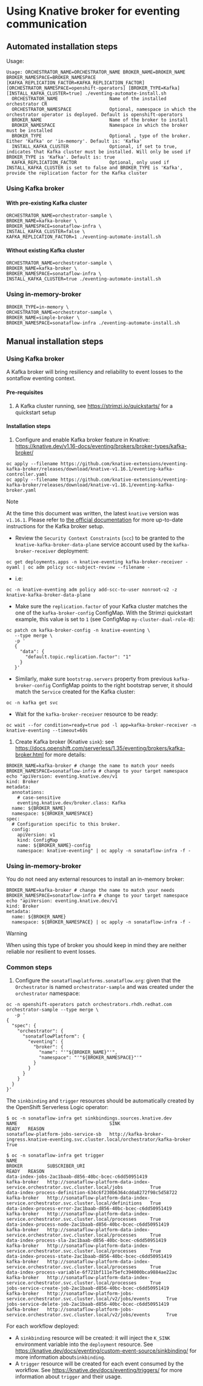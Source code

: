 # Using Knative broker for eventing communication

## Automated installation steps
Usage:
```
Usage: ORCHESTRATOR_NAME=ORCHESTRATOR_NAME BROKER_NAME=BROKER_NAME BROKER_NAMESPACE=BROKER_NAMESPACE [KAFKA_REPLICATION_FACTOR=KAFKA_REPLICATION_FACTOR] [ORCHESTRATOR_NAMESPACE=openshift-operators] [BROKER_TYPE=Kafka] [INSTALL_KAFKA_CLUSTER=true] ./eventing-automate-install.sh
  ORCHESTRATOR_NAME                   Name of the installed orchestrator CR
  ORCHESTRATOR_NAMESPACE              Optional, namespace in which the orchestrator operator is deployed. Default is openshift-operators
  BROKER_NAME                         Name of the broker to install
  BROKER_NAMESPACE                    Namespace in which the broker must be installed
  BROKER_TYPE                         Optional , type of the broker. Either 'Kafka' or 'in-memory'. Default is: 'Kafka'
  INSTALL_KAFKA_CLUSTER               Optional, if set to true, indicates that Kafka cluster must be installed. Will only be used if BROKER_TYPE is 'Kafka'. Default is: true
  KAFKA_REPLICATION_FACTOR            Optional, only used if INSTALL_KAFKA_CLUSTER is set to false and BROKER_TYPE is 'Kafka', provide the replication factor for the Kafka cluster
```
### Using Kafka broker
#### With pre-existing Kafka cluster
```console
ORCHESTRATOR_NAME=orchestrator-sample \
BROKER_NAME=kafka-broker \
BROKER_NAMESPACE=sonataflow-infra \
INSTALL_KAFKA_CLUSTER=false \
KAFKA_REPLICATION_FACTOR=1 ./eventing-automate-install.sh
```
#### Without existing Kafka cluster
```console
ORCHESTRATOR_NAME=orchestrator-sample \
BROKER_NAME=kafka-broker \
BROKER_NAMESPACE=sonataflow-infra \
INSTALL_KAFKA_CLUSTER=true ./eventing-automate-install.sh
```
### Using in-memory-broker
```console
BROKER_TYPE=in-memory \
ORCHESTRATOR_NAME=orchestrator-sample \
BROKER_NAME=simple-broker \
BROKER_NAMESPACE=sonataflow-infra ./eventing-automate-install.sh
```

## Manual installation steps

### Using Kafka broker
A Kafka broker will bring resiliency and reliability to event losses to the sontaflow eventing context.

#### Pre-requisites

1. A Kafka cluster running, see https://strimzi.io/quickstarts/ for a quickstart setup

#### Installation steps
1. Configure and enable Kafka broker feature in Knative: https://knative.dev/v1.16-docs/eventing/brokers/broker-types/kafka-broker/
```console
oc apply --filename https://github.com/knative-extensions/eventing-kafka-broker/releases/download/knative-v1.16.1/eventing-kafka-controller.yaml
oc apply --filename https://github.com/knative-extensions/eventing-kafka-broker/releases/download/knative-v1.16.1/eventing-kafka-broker.yaml
```
> [!NOTE]
> At the time this document was written, the latest `knative` version was `v1.16.1`. Please refer to [the official documentation](https://knative.dev/v1.16-docs/eventing/brokers/broker-types/kafka-broker/) for more up-to-date instructions for the Kafka broker setup.
 * Review the `Security Context Constraints` (`scc`) to be granted to the `knative-kafka-broker-data-plane` service account used by the `kafka-broker-receiver`  deployment:
```console
oc get deployments.apps -n knative-eventing kafka-broker-receiver -oyaml | oc adm policy scc-subject-review --filename -
```
  * i.e:
```console
oc -n knative-eventing adm policy add-scc-to-user nonroot-v2 -z knative-kafka-broker-data-plane
```
* Make sure the `replication.factor` of your Kafka cluster matches the one of the `kafka-broker-config` ConfigMap. With the Strimzi quickstart example, this value is set to `1` (see ConfigMap `my-cluster-dual-role-0`):
```console
oc patch cm kafka-broker-config -n knative-eventing \
   --type merge \
   -p '
   {
     "data": {
       "default.topic.replication.factor": "1"
     }
   }'
```
* Similarly, make sure `bootstrap.servers` property from previous `kafka-broker-config` ConfigMap points to the right bootstrap server, it should match the `Service` created for the Kafka cluster:
```console
oc -n kafka get svc
```
* Wait for the `kafka-broker-receiver` resource to be ready:
```console
oc wait --for condition=ready=true pod -l app=kafka-broker-receiver -n knative-eventing --timeout=60s
```

1. Create Kafka broker (Knative `sink`): see https://docs.openshift.com/serverless/1.35/eventing/brokers/kafka-broker.html for more details:
```Console
BROKER_NAME=kafka-broker # change the name to match your needs
BROKER_NAMESPACE=sonataflow-infra # change to your target namespace
echo "apiVersion: eventing.knative.dev/v1
kind: Broker
metadata:
  annotations:
    # case-sensitive
    eventing.knative.dev/broker.class: Kafka
  name: ${BROKER_NAME}
  namespace: ${BROKER_NAMESPACE}
spec:
  # Configuration specific to this broker.
  config:
    apiVersion: v1
    kind: ConfigMap
    name: ${BROKER_NAME}-config
    namespace: knative-eventing" | oc apply -n sonataflow-infra -f -
```

### Using in-memory-broker
You do not need any external resources to install an in-memory broker:
```Console
BROKER_NAME=kafka-broker # change the name to match your needs
BROKER_NAMESPACE=sonataflow-infra # change to your target namespace
echo "apiVersion: eventing.knative.dev/v1
kind: Broker
metadata:
  name: ${BROKER_NAME}
  namespace: ${BROKER_NAMESPACE} | oc apply -n sonataflow-infra -f -
```

> [!WARNING]
> When using this type of broker you should keep in mind they are neither reliable nor resilient to event losses.
### Common steps
1. Configure the `sonataflowplatforms.sonataflow.org`: given that the `Orchestrator` is named `orchestrator-sample` and was created under the `orchestrator` namespace:
```console
oc -n openshift-operators patch orchestrators.rhdh.redhat.com orchestrator-sample --type merge \
   -p '
{
  "spec": {
    "orchestrator": {
      "sonataflowPlatform": {
        "eventing": {
          "broker": {
            "name": "'"${BROKER_NAME}"'",
            "namespace": "'"${BROKER_NAMESPACE}"'"
          }
        }
      }
    }
  }
}'
```

The `sinkbinding` and `trigger` resources should be automatically created by the OpenShift Serverless Logic operator:
```
$ oc -n sonataflow-infra get sinkbindings.sources.knative.dev 
NAME                                  SINK                                                                                        READY   REASON
sonataflow-platform-jobs-service-sb   http://kafka-broker-ingress.knative-eventing.svc.cluster.local/orchestrator/kafka-broker    True    

$ oc -n sonataflow-infra get trigger
NAME                                                              BROKER         SUBSCRIBER_URI                                                                             READY   REASON
data-index-jobs-2ac1baab-d856-40bc-bcec-c6dd50951419              kafka-broker   http://sonataflow-platform-data-index-service.orchestrator.svc.cluster.local/jobs          True    
data-index-process-definition-634c6f230b6364cdda8272f98c5d58722   kafka-broker   http://sonataflow-platform-data-index-service.orchestrator.svc.cluster.local/definitions   True    
data-index-process-error-2ac1baab-d856-40bc-bcec-c6dd50951419     kafka-broker   http://sonataflow-platform-data-index-service.orchestrator.svc.cluster.local/processes     True    
data-index-process-node-2ac1baab-d856-40bc-bcec-c6dd50951419      kafka-broker   http://sonataflow-platform-data-index-service.orchestrator.svc.cluster.local/processes     True    
data-index-process-sla-2ac1baab-d856-40bc-bcec-c6dd50951419       kafka-broker   http://sonataflow-platform-data-index-service.orchestrator.svc.cluster.local/processes     True    
data-index-process-state-2ac1baab-d856-40bc-bcec-c6dd50951419     kafka-broker   http://sonataflow-platform-data-index-service.orchestrator.svc.cluster.local/processes     True    
data-index-process-variable-6f721bf111e75efc394000bca9884ae22ac   kafka-broker   http://sonataflow-platform-data-index-service.orchestrator.svc.cluster.local/processes     True    
jobs-service-create-job-2ac1baab-d856-40bc-bcec-c6dd50951419      kafka-broker   http://sonataflow-platform-jobs-service.orchestrator.svc.cluster.local/v2/jobs/events      True    
jobs-service-delete-job-2ac1baab-d856-40bc-bcec-c6dd50951419      kafka-broker   http://sonataflow-platform-jobs-service.orchestrator.svc.cluster.local/v2/jobs/events      True    
```

For each workflow deployed:
  * A `sinkbinding` resource will be created: it will inject the `K_SINK` environment variable into the  `deployment` resource. See https://knative.dev/docs/eventing/custom-event-source/sinkbinding/ for more information about`sinkbinding`.
  * A `trigger` resource will be created for each event consumed by the workflow. See https://knative.dev/docs/eventing/triggers/ for more information about `trigger` and their usage.